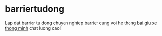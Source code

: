 # barriertudong
Lap dat barrier tu dong chuyen nghiep
<a href="http://ttz.vn/barrier-tu-dong.htm">barrier</a> cung voi he thong <a href="http://ttz.vn/bai-giu-xe-thong-minh.htm">bai giu xe thong minh</a> chat luong cao!

